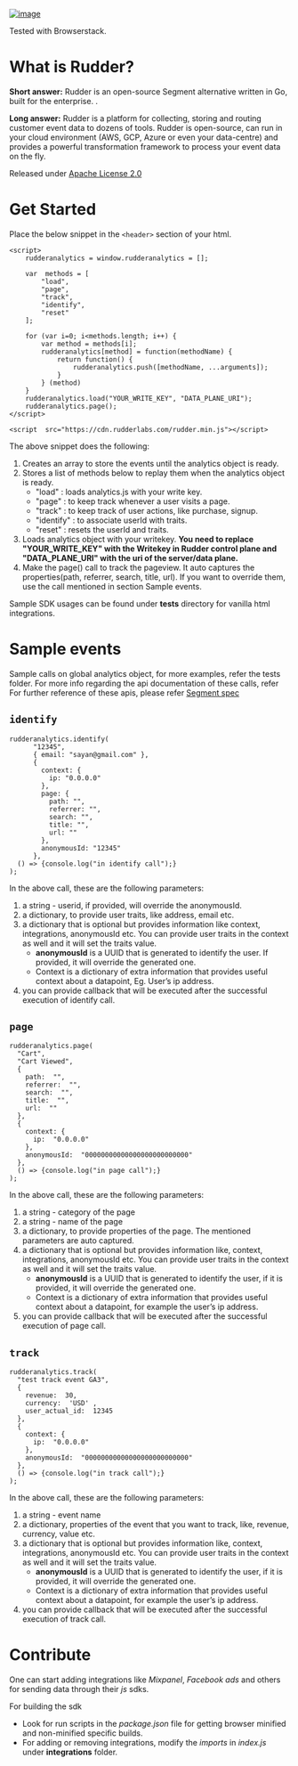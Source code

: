 <a href="https://www.browserstack.com"><img src="https://ci3.googleusercontent.com/proxy/fRtKCNzBZpi9ih7yLQjPyjk7A9PxqJSiy1dTNOrILhk96t0fWP7SRzPd4Hn5mtbbUBydy4zbFkokhaIAs_i98IYStoc64CUjt6bgJnR3J4lRKrZyT3L7N-M7sWO8eXnpWNTQr0cn6CaZ_euFxzzQ1937Zoef_Y7tJuEN_45xzBCoxzu_418PSbZIAY9XSJDQkI_gkqiGN0G9DXpjg89Hgp7Qg3A8CwK0nw6Tv7LudmtFxNmZffIeus-Av_QQZNdumU4I0mOtrSA7z-xrPtmxlGowDkVKIMkxVk_keFoSPFUUcx8ZrHf9I7YBZB1VQUQaovzwCMfckYgNc8dejLIoUx6f_zhSdOzgFNM=s0-d-e1-ft#https://attachment.freshdesk.com/inline/attachment?token=eyJ0eXAiOiJKV1QiLCJhbGciOiJIUzI1NiJ9.eyJpZCI6NDgwMTI3MDkyMjUsImRvbWFpbiI6ImJyb3dzZXJzdGFja2hlbHAuZnJlc2hkZXNrLmNvbSIsImFjY291bnRfaWQiOjExOTkzNjV9.C2upqj448UbAjOSoYmKEHiJ016DthbCU5XIEd-4jFJY" alt="image" title="image"></a>

Tested with Browserstack.

# What is Rudder?

**Short answer:** 
Rudder is an open-source Segment alternative written in Go, built for the enterprise. .

**Long answer:** 
Rudder is a platform for collecting, storing and routing customer event data to dozens of tools. Rudder is open-source, can run in your cloud environment (AWS, GCP, Azure or even your data-centre) and provides a powerful transformation framework to process your event data on the fly.

Released under [Apache License 2.0](https://www.apache.org/licenses/LICENSE-2.0)


# Get Started

Place the below snippet in the `<header>` section of your html.

```
<script>
	rudderanalytics = window.rudderanalytics = [];
	
	var  methods = [
		"load",
		"page",
		"track",
		"identify",
		"reset"
	];

	for (var i=0; i<methods.length; i++) {
		var method = methods[i];
		rudderanalytics[method] = function(methodName) {
			return function() {
				rudderanalytics.push([methodName, ...arguments]);
			}
		} (method)
	}
	rudderanalytics.load("YOUR_WRITE_KEY", "DATA_PLANE_URI");
	rudderanalytics.page();
</script>

<script  src="https://cdn.rudderlabs.com/rudder.min.js"></script>

```

The above snippet does the following:
1. Creates an array to store the events until the analytics object is ready.
2. Stores a list of methods below to replay them when the analytics object is ready. 
   - "load" : loads analytics.js with your write key. 
   -  "page" : to keep track whenever a user visits a page. 
   - "track" : to keep track of user actions, like purchase, signup. 
   - "identify" : to associate userId with traits. 
   - "reset" : resets the userId and traits.
3. Loads analytics object with your writekey. **You need to replace "YOUR_WRITE_KEY" with the Writekey in Rudder control plane and "DATA_PLANE_URI" with the uri of the server/data plane.**
4. Make the page() call to track the pageview. It auto captures the properties(path, referrer, search, title, url). If you want to override them, use the call mentioned in section Sample events.

Sample SDK usages can be found under **tests** directory for vanilla html integrations.

# Sample events

Sample calls on global analytics object, for more examples, refer the tests folder.
For more info regarding the api documentation of these calls, refer For further reference of these apis, please refer [Segment spec](https://segment.com/docs/sources/website/analytics.js/)

## ```identify```

```
rudderanalytics.identify(
      "12345",
      { email: "sayan@gmail.com" },
      {
        context: {
          ip: "0.0.0.0"
        },
        page: {
          path: "",
          referrer: "",
          search: "",
          title: "",
          url: ""
        },
        anonymousId: "12345" 
      },
  () => {console.log("in identify call");}
);
```
In the above call, these are the following parameters:
  1. a string - userid, if provided, will override the anonymousId.
  2. a dictionary, to provide user traits, like address, email etc.
  3. a dictionary that is optional but provides information like context, integrations, anonymousId etc. You can provide user      traits in the context as well and it will set the traits value. 
     -  **anonymousId** is a UUID that is generated to identify the user. If provided, it will override the generated           one.
     -  Context is a dictionary of extra information that provides useful context about a datapoint, Eg. User’s ip        address.
  4. you can provide callback that will be executed after the successful execution of identify call.
	
## ```page```

```
rudderanalytics.page(
  "Cart",
  "Cart Viewed",
  {
    path:  "",
    referrer:  "",
    search:  "",
    title:  "",
    url:  ""
  },
  {
    context: {
      ip:  "0.0.0.0"
    },
    anonymousId:  "00000000000000000000000000"
  }, 
  () => {console.log("in page call");}
);
```
In the above call, these are the following parameters:
  1. a string - category of the page
  2. a string - name of the page
  3. a dictionary, to provide properties of the page. The mentioned parameters are auto captured.
  4. a dictionary that is optional but provides information like, context, integrations, anonymousId etc. You can provide user      traits in the context as well and it will set the traits value. 
     -  **anonymousId** is a UUID that is generated to identify the user, if it is provided, it will override the generated            one.
     -  Context is a dictionary of extra information that provides useful context about a datapoint, for example the user’s ip        address.
  5. you can provide callback that will be executed after the successful execution of page call.
	
## ```track```

```
rudderanalytics.track(
  "test track event GA3",
  {
    revenue:  30,
    currency:  'USD' ,
    user_actual_id:  12345
  },
  {
    context: {
      ip:  "0.0.0.0"
    },
    anonymousId:  "00000000000000000000000000"
  }, 
  () => {console.log("in track call");}
);
```
In the above call, these are the following parameters:
  1. a string - event name 
  2. a dictionary, properties of the event that you want to track, like, revenue, currency, value etc.
  3. a dictionary that is optional but provides information like, context, integrations, anonymousId etc. You can provide user      traits in the context as well and it will set the traits value. 
     -  **anonymousId** is a UUID that is generated to identify the user, if it is provided, it will override the generated           one.
     -  Context is a dictionary of extra information that provides useful context about a datapoint, for example the user’s ip         address.
  4. you can provide callback that will be executed after the successful execution of track call.



# Contribute

One can start adding integrations like *Mixpanel*, *Facebook ads* and others for sending data through their *js* sdks.

For building the sdk
- Look for run scripts in the *package.json* file for getting browser minified and non-minified specific builds.
- For adding or removing integrations, modify the *imports* in *index.js* under **integrations** folder.
